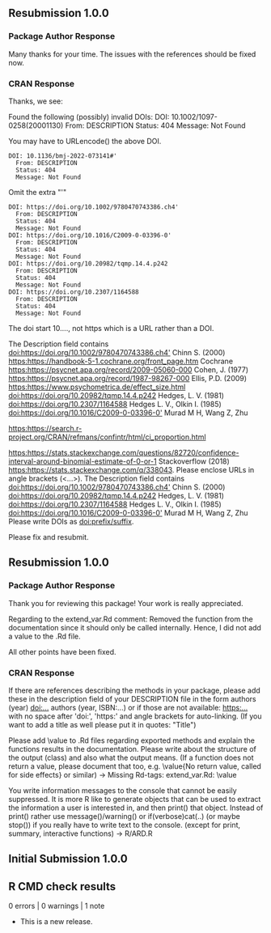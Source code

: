 ## Resubmission 1.0.0
### Package Author Response
Many thanks for your time. The issues with the references should be fixed now.

### CRAN Response
Thanks, we see:


  Found the following (possibly) invalid DOIs:
    DOI: 10.1002/1097-0258(20001130)
      From: DESCRIPTION
      Status: 404
      Message: Not Found

You may have to URLencode() the above DOI.


    DOI: 10.1136/bmj-2022-073141#'
      From: DESCRIPTION
      Status: 404
      Message: Not Found

Omit the extra "'"


    DOI: https://doi.org/10.1002/9780470743386.ch4'
      From: DESCRIPTION
      Status: 404
      Message: Not Found
    DOI: https://doi.org/10.1016/C2009-0-03396-0'
      From: DESCRIPTION
      Status: 404
      Message: Not Found
    DOI: https://doi.org/10.20982/tqmp.14.4.p242
      From: DESCRIPTION
      Status: 404
      Message: Not Found
    DOI: https://doi.org/10.2307/1164588
      From: DESCRIPTION
      Status: 404
      Message: Not Found

The doi start 10...., not https which is a URL rather than a DOI.


  The Description field contains
    <doi:https://doi.org/10.1002/9780470743386.ch4'> Chinn S. (2000)
    <https:https://handbook-5-1.cochrane.org/front_page.htm> Cochrane
    <https:https://psycnet.apa.org/record/2009-05060-000> Cohen, J. (1977)
    <https:https://psycnet.apa.org/record/1987-98267-000> Ellis, P.D.
    (2009) <https:https://www.psychometrica.de/effect_size.html>
    <doi:https://doi.org/10.20982/tqmp.14.4.p242> Hedges, L. V. (1981)
    <doi:https://doi.org/10.2307/1164588> Hedges L. V., Olkin I. (1985)
    <doi:https://doi.org/10.1016/C2009-0-03396-0'> Murad M H, Wang Z, Zhu

<https:https://search.r-project.org/CRAN/refmans/confintr/html/ci_proportion.html>

<https:https://stats.stackexchange.com/questions/82720/confidence-interval-around-binomial-estimate-of-0-or-1>
    Stackoverflow (2018) <https:https://stats.stackexchange.com/q/338043>.
  Please enclose URLs in angle brackets (<...>).
  The Description field contains
    <doi:https://doi.org/10.1002/9780470743386.ch4'> Chinn S. (2000)
    <doi:https://doi.org/10.20982/tqmp.14.4.p242> Hedges, L. V. (1981)
    <doi:https://doi.org/10.2307/1164588> Hedges L. V., Olkin I. (1985)
    <doi:https://doi.org/10.1016/C2009-0-03396-0'> Murad M H, Wang Z, Zhu
  Please write DOIs as <doi:prefix/suffix>.

Please fix and resubmit. 


## Resubmission 1.0.0
### Package Author Response
Thank you for reviewing this package! Your work is really appreciated.

Regarding to the extend_var.Rd comment: Removed the function from the documentation since it should only be called internally. Hence, I did not add a value to the .Rd file.

All other points have been fixed. 

### CRAN Response
If there are references describing the methods in your package, please add these in the description field of your DESCRIPTION file in the form
authors (year) <doi:...>
authors (year, ISBN:...)
or if those are not available: <https:...>
with no space after 'doi:', 'https:' and angle brackets for auto-linking. (If you want to add a title as well please put it in quotes: "Title")

Please add \value to .Rd files regarding exported methods and explain the functions results in the documentation. Please write about the structure of the output (class) and also what the output means. (If a function does not return a value, please document that too, e.g. \value{No return value, called for side effects} or similar) -> Missing Rd-tags:
     extend_var.Rd: \value

You write information messages to the console that cannot be easily suppressed.
It is more R like to generate objects that can be used to extract the information a user is interested in, and then print() that object. Instead of print() rather use message()/warning() or if(verbose)cat(..) (or maybe stop()) if you really have to write text to the console. (except for print, summary, interactive functions) -> R/ARD.R


## Initial Submission 1.0.0

## R CMD check results

0 errors | 0 warnings | 1 note

* This is a new release.

